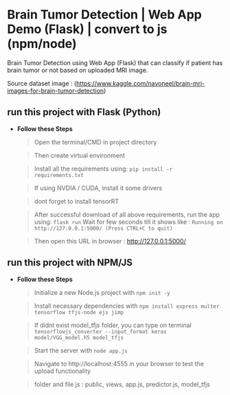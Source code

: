 # Brain Tumor Detection | Web App Demo (Flask) | convert to js (npm/node)
Brain Tumor Detection using Web App (Flask) that can classify if patient has brain tumor or not based on uploaded MRI image.

Source dataset image :
(https://www.kaggle.com/navoneel/brain-mri-images-for-brain-tumor-detection)


## run this project with Flask (Python)
- **Follow these Steps**
  > Open the terminal/CMD in project directory
  
  > Then create virtual environment
   
  > Install all the requirements using: 
      ```pip install -r requirements.txt```
  
  > If using NVDIA / CUDA, install it some drivers
  
  > dont forget to install tensorRT
  
  > After successful download of all above requirements, run the app using:
      ``` flask run ```
      Wait for few seconds till it shows like : ```Running on http://127.0.0.1:5000/ (Press CTRL+C to quit)```
  
  > Then open this URL in browser : http://127.0.0.1:5000/


## run this project with NPM/JS
- **Follow these Steps**
  > Initialize a new Node.js project with `npm init -y`
  
  > Install necessary dependencies with `npm install express multer tensorflow tfjs-node ejs jimp`
  
  > If didnt exist model_tfjs folder, you can type on terminal `tensorflowjs_converter --input_format keras model/VGG_model.h5 model_tfjs`
  
  > Start the server with `node app.js`
  
  > Navigate to http://localhost:4555 in your browser to test the upload functionality
  
  > folder and file js : public, views, app.js, predictor.js, model_tfjs
